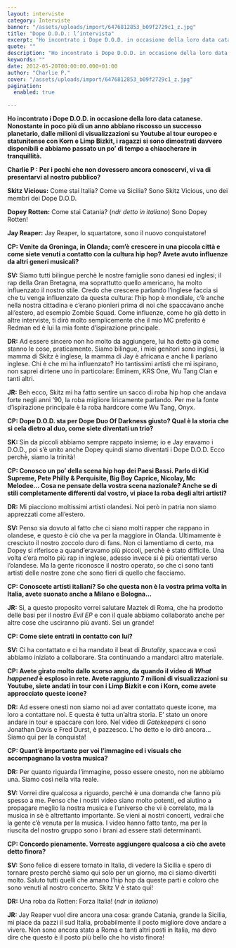 ```yaml
---
layout: interviste
category: Interviste
banner: "/assets/uploads/import/6476812853_b09f2729c1_z.jpg"
title: "Dope D.O.D.: l’intervista"
excerpt: "Ho incontrato i Dope D.O.D. in occasione della loro data catanese. Nonostante in poco più di un anno abbiano riscosso un successo planetario, dalle milioni di visualizzazioni su Youtube al tour europeo e statunitense con Korn e Limp Bizkit, i ragazzi si sono dimostrati davvero disponibili e abbiamo passato un po’ di tempo a chiaccherare…"
quote: ""
description: "Ho incontrato i Dope D.O.D. in occasione della loro data catanese. Nonostante in poco più di un anno abbiano riscosso un successo planetario, dalle milioni di visualizzazioni su Youtube al tour europeo e statunitense con Korn e Limp Bizkit, i ragazzi si sono dimostrati davvero disponibili e abbiamo passato un po’ di tempo a chiaccherare…"
keywords: ""
date: 2012-05-20T00:00:00.000+01:00
author: "Charlie P."
cover: "/assets/uploads/import/6476812853_b09f2729c1_z.jpg"
pagination:
  enabled: true

---
```


**Ho incontrato i Dope D.O.D. in occasione della loro data catanese. Nonostante in poco più di un anno abbiano riscosso un successo planetario, dalle milioni di visualizzazioni su Youtube al tour europeo e statunitense con Korn e Limp Bizkit, i ragazzi si sono dimostrati davvero disponibili e abbiamo passato un po’ di tempo a chiaccherare in tranquillità.**

**Charlie P : Per i pochi che non dovessero ancora conoscervi, vi va di presentarvi al nostro pubblico?**

**Skitz Vicious:** Come stai Italia? Come va Sicilia? Sono Skitz Vicious, uno dei membri dei Dope D.O.D.

**Dopey Rotten:** Come stai Catania? (_ndr detto in italiano_) Sono Dopey Rotten!

**Jay Reaper:** Jay Reaper, lo squartatore, sono il nuovo conquistatore!

**CP: Venite da Groninga, in Olanda; com’è crescere in una piccola città e come siete venuti a contatto con la cultura hip hop? Avete avuto influenze da altri generi musicali?**

**SV:** Siamo tutti bilingue perchè le nostre famiglie sono danesi ed inglesi; il rap della Gran Bretagna, ma soprattutto quello americano, ha molto influenzato il nostro stile. Credo che crescere parlando l’inglese faccia si che tu venga influenzato da questa cultura: l’hip hop è mondiale, c’è anche nella nostra cittadina e c’erano pionieri prima di noi che spaccavano anche all’estero, ad esempio Zombie Squad. Come influenze, come ho già detto in altre interviste, ti dirò molto semplicemente che il mio MC preferito è Redman ed è lui la mia fonte d’ispirazione principale.

**DR:** Ad essere sincero non ho molto da aggiungere, lui ha detto già come stanno le cose, praticamente. Siamo bilingue, i miei genitori sono inglesi, la mamma di Skitz è inglese, la mamma di Jay è africana e anche lì parlano inglese. Chi è che mi ha influenzato? Ho tantissimi artisti che mi ispirano, non saprei dirtene uno in particolare: Eminem, KRS One, Wu Tang Clan e tanti altri.

**JR:** Beh ecco, Skitz mi ha fatto sentire un sacco di roba hip hop che andava forte negli anni ’90, la roba migliore liricamente parlando. Per me la fonte d’ispirazione principale è la roba hardcore come Wu Tang, Onyx.

**CP: Dope D.O.D. sta per Dope Duo Of Darkness giusto? Qual è la storia che si cela dietro al duo, come siete diventati un trio?**

**SK:** Sin da piccoli abbiamo sempre rappato insieme; io e Jay eravamo i D.O.D., poi s’è unito anche Dopey quindi siamo diventati i Dope D.O.D. Ecco perchè, siamo la trinità!

**CP: Conosco un po’ della scena hip hop dei Paesi Bassi. Parlo di Kid Supreme, Pete Philly & Perquisite, Big Boy Caprice, Nicolay, Mc Melodee… Cosa ne pensate della vostra scena nazionale? Anche se di stili completamente differenti dal vostro, vi piace la roba degli altri artisti?**

**DR:** Mi piacciono moltissimi artisti olandesi. Noi però in patria non siamo apprezzati come all’estero.

**SV:** Penso sia dovuto al fatto che ci siano molti rapper che rappano in olandese, e questo è ciò che va per la maggiore in Olanda. Ultimamente è cresciuto il nostro zoccolo duro di fans. Non ci lamentiamo di certo, ma Dopey si riferisce a quand’eravamo più piccoli, perchè è stato difficile. Una volta c’era molto più rap in inglese, adesso invece si è più orientati verso l’olandese. Ma la gente riconosce il nostro operato, so che ci sono tanti artisti delle nostre zone che sono fieri di quello che facciamo.

**CP: Conoscete artisti italiani? So che questa non è la vostra prima volta in Italia, avete suonato anche a Milano e Bologna…**

**JR:** Si, a questo proposito vorrei salutare Maztek di Roma, che ha prodotto delle basi per il nostro _Evil EP_ e con il quale abbiamo collaborato anche per altre cose che usciranno più avanti. Sei un grande!

**CP: Come siete entrati in contatto con lui?**

**SV:** Ci ha contattato e ci ha mandato il beat di _Brutality_, spaccava e così abbiamo iniziato a collaborare. Sta continuando a mandarci altro materiale.

**CP: Avete girato molto dallo scorso anno, da quando il video di _What happened_ è esploso in rete. Avete raggiunto 7 milioni di visualizzazioni su Youtube, siete andati in tour con i Limp Bizkit e con i Korn, come avete approcciato queste icone?**

**DR:** Ad essere onesti non siamo noi ad aver contattato queste icone, ma loro a contattare noi. E questa è tutta un’altra storia. E’ stato un onore andare in tour e spaccare con loro. Nel video di _Gatekeepers_ ci sono Jonathan Davis e Fred Durst, è pazzesco. L’ho detto e lo dirò ancora…Siamo qui per la conquista!

**CP: Quant’è importante per voi l’immagine ed i visuals che accompagnano la vostra musica?**

**DR:** Per quanto riguarda l’immagine, posso essere onesto, non ne abbiamo una. Siamo così nella vita reale.

**SV:** Vorrei dire qualcosa a riguardo, perchè è una domanda che fanno più spesso a me. Penso che i nostri video siano molto potenti, ed aiutino a propagare meglio la nostra musica e l’universo che vi è correlato, ma la musica in sè è altrettanto importante. Se vieni ai nostri concerti, vedrai che la gente c’è venuta per la musica. I video hanno fatto tanto, ma per la riuscita del nostro gruppo sono i brani ad essere stati determinanti.

**CP: Concordo pienamente. Vorreste aggiungere qualcosa a ciò che avete detto finora?**

**SV:** Sono felice di essere tornato in Italia, di vedere la Sicilia e spero di tornare presto perchè siamo qui solo per un giorno, ma ci siamo divertiti molto. Saluto tutti quelli che amano l’hip hop da queste parti e coloro che sono venuti al nostro concerto. Skitz V è stato qui!

**DR:** Una roba da Rotten: Forza Italia! (_ndr in italiano_)

**JR:** Jay Reaper vuol dire ancora una cosa: grande Catania, grande la Sicilia, mi piace da pazzi il sud Italia, probabilmente il posto migliore dove andare a vivere. Non sono ancora stato a Roma e tanti altri posti in Italia, ma devo dire che questo è il posto più bello che ho visto finora!